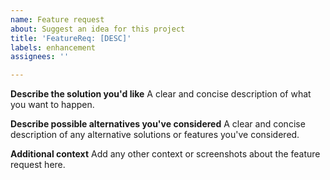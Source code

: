 ```yaml
---
name: Feature request
about: Suggest an idea for this project
title: 'FeatureReq: [DESC]'
labels: enhancement
assignees: ''

---
```


**Describe the solution you'd like**
A clear and concise description of what you want to happen.

**Describe possible alternatives you've considered**
A clear and concise description of any alternative solutions or features you've considered.

**Additional context**
Add any other context or screenshots about the feature request here.
